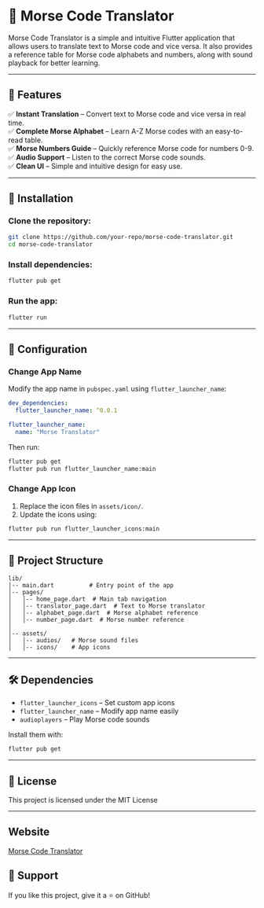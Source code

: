 # 📡 Morse Code Translator

Morse Code Translator is a simple and intuitive Flutter application that allows users to translate text to Morse code and vice versa. It also provides a reference table for Morse code alphabets and numbers, along with sound playback for better learning.

---

## 📌 Features

✅ **Instant Translation** – Convert text to Morse code and vice versa in real time.  
✅ **Complete Morse Alphabet** – Learn A-Z Morse codes with an easy-to-read table.  
✅ **Morse Numbers Guide** – Quickly reference Morse code for numbers 0-9.  
✅ **Audio Support** – Listen to the correct Morse code sounds.  
✅ **Clean UI** – Simple and intuitive design for easy use.

---

## 📲 Installation

### Clone the repository:

```sh
git clone https://github.com/your-repo/morse-code-translator.git
cd morse-code-translator
```

### Install dependencies:

```sh
flutter pub get
```

### Run the app:

```sh
flutter run
```

---

## 🔧 Configuration

### Change App Name

Modify the app name in `pubspec.yaml` using `flutter_launcher_name`:

```yaml
dev_dependencies:
  flutter_launcher_name: ^0.0.1

flutter_launcher_name:
  name: "Morse Translator"
```

Then run:

```sh
flutter pub get
flutter pub run flutter_launcher_name:main
```

### Change App Icon

1. Replace the icon files in `assets/icon/`.
2. Update the icons using:

```sh
flutter pub run flutter_launcher_icons:main
```

---

## 📂 Project Structure

```
lib/
│-- main.dart          # Entry point of the app
│-- pages/
│   │-- home_page.dart  # Main tab navigation
│   │-- translator_page.dart  # Text to Morse translator
│   │-- alphabet_page.dart  # Morse alphabet reference
│   │-- number_page.dart  # Morse number reference
│
│-- assets/
│   │-- audios/   # Morse sound files
│   │-- icons/    # App icons
```

---

## 🛠️ Dependencies

- `flutter_launcher_icons` – Set custom app icons
- `flutter_launcher_name` – Modify app name easily
- `audioplayers` – Play Morse code sounds

Install them with:

```sh
flutter pub get
```

---

## 📜 License

This project is licensed under the MIT License

---

## Website

[Morse Code Translator](https://www.morsecode.club)

## 🌟 Support

If you like this project, give it a ⭐ on GitHub!
